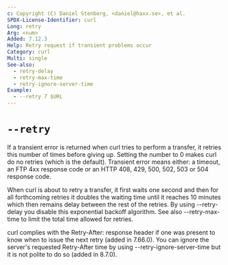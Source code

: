 ```yaml
---
c: Copyright (C) Daniel Stenberg, <daniel@haxx.se>, et al.
SPDX-License-Identifier: curl
Long: retry
Arg: <num>
Added: 7.12.3
Help: Retry request if transient problems occur
Category: curl
Multi: single
See-also:
  - retry-delay
  - retry-max-time
  - retry-ignore-server-time
Example:
  - --retry 7 $URL
---
```


# `--retry`

If a transient error is returned when curl tries to perform a transfer, it
retries this number of times before giving up. Setting the number to 0
makes curl do no retries (which is the default). Transient error means either:
a timeout, an FTP 4xx response code or an HTTP 408, 429, 500, 502, 503 or 504
response code.

When curl is about to retry a transfer, it first waits one second and then for
all forthcoming retries it doubles the waiting time until it reaches 10
minutes which then remains delay between the rest of the retries. By using
--retry-delay you disable this exponential backoff algorithm. See also
--retry-max-time to limit the total time allowed for retries.

curl complies with the Retry-After: response header if one was present to know
when to issue the next retry (added in 7.66.0). You can ignore the server's
requested Retry-After time by using --retry-ignore-server-time but it is not
polite to do so (added in 8.7.0).
